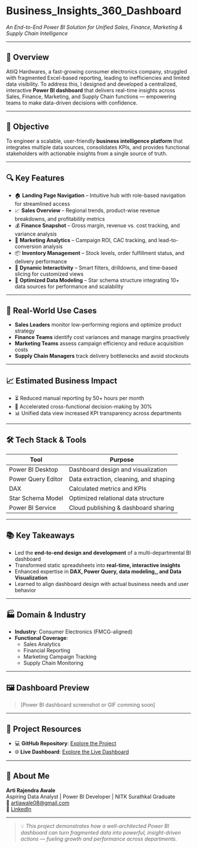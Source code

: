 # Business_Insights_360_Dashboard
*An End-to-End Power BI Solution for Unified Sales, Finance, Marketing & Supply Chain Intelligence*

---

## 📌 Overview  
AtliQ Hardwares, a fast-growing consumer electronics company, struggled with fragmented Excel-based reporting, leading to inefficiencies and limited data visibility. To address this, I designed and developed a centralized, interactive **Power BI dashboard** that delivers real-time insights across Sales, Finance, Marketing, and Supply Chain functions — empowering teams to make data-driven decisions with confidence.

---

## 🎯 Objective  
To engineer a scalable, user-friendly **business intelligence platform** that integrates multiple data sources, consolidates KPIs, and provides functional stakeholders with actionable insights from a single source of truth.

---

## 🔍 Key Features  
- 🏠 **Landing Page Navigation** – Intuitive hub with role-based navigation for streamlined access  
- 📈 **Sales Overview** – Regional trends, product-wise revenue breakdowns, and profitability metrics  
- 💰 **Finance Snapshot** – Gross margin, revenue vs. cost tracking, and variance analysis  
- 📣 **Marketing Analytics** – Campaign ROI, CAC tracking, and lead-to-conversion analysis
- 📦 **Inventory Management** – Stock levels, order fulfillment status, and delivery performance  
- 🔄 **Dynamic Interactivity** – Smart filters, drilldowns, and time-based slicing for customized views  
- 🧩 **Optimized Data Modeling** – Star schema structure integrating 10+ data sources for performance and scalability  

---

## 🧠 Real-World Use Cases  
- **Sales Leaders** monitor low-performing regions and optimize product strategy  
- **Finance Teams** identify cost variances and manage margins proactively  
- **Marketing Teams** assess campaign efficiency and reduce acquisition costs  
- **Supply Chain Managers** track delivery bottlenecks and avoid stockouts  

---

## 📈 Estimated Business Impact  
- ⏳ Reduced manual reporting by 50+ hours per month  
- 🚀 Accelerated cross-functional decision-making by 30%  
- 📊 Unified data view increased KPI transparency across departments  

---

## 🛠️ Tech Stack & Tools

| Tool               | Purpose                                |
|--------------------|----------------------------------------|
| Power BI Desktop   | Dashboard design and visualization     |
| Power Query Editor | Data extraction, cleaning, and shaping |
| DAX                | Calculated metrics and KPIs            |
| Star Schema Model  | Optimized relational data structure    |
| Power BI Service   | Cloud publishing & dashboard sharing   |
---

## 📚 Key Takeaways  
- Led the **end-to-end design and development** of a multi-departmental BI dashboard  
- Transformed static spreadsheets into **real-time, interactive insights**  
- Enhanced expertise in **DAX, Power Query, data modeling,, and Data Visualization**  
- Learned to align dashboard design with actual business needs and user behavior  

---

## 🏭 Domain & Industry  
- **Industry**: Consumer Electronics (FMCG-aligned)  
- **Functional Coverage**:  
  - Sales Analytics  
  - Financial Reporting  
  - Marketing Campaign Tracking  
  - Supply Chain Monitoring  

---

## 🖼️ Dashboard Preview  
> [Power BI dashboard screenshot or GIF comming soon]

---

## 📎 Project Resources  
- 💻 **GitHub Repository**: [Explore the Project](https://github.com/Naveen-S6/Business_Insights_360)  
- 🌐 **Live Dashboard**: [Explore the Live Dashboard]([https://app.powerbi.com/Redirect?action=OpenApp&appId=acae221d-ebf9-4a09-b10b-a3c76d364fe3&ctid=f5bc7a86-810c-40cd-8d64-a1e653743d90&experience=power-bi&clientSideAuth=0])

---

## 👤 About Me  
**Arti Rajendra Awale**  
Aspiring Data Analyst | Power BI Developer | NITK Surathkal Graduate  
📧 artiawale08@gmail.com  
🔗 [LinkedIn](https://www.linkedin.com/in/arti-awale)

---

> 💡 *This project demonstrates how a well-architected Power BI dashboard can turn fragmented data into powerful, insight-driven actions — fueling growth and performance across departments.*
